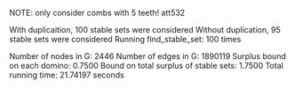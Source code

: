 NOTE: only consider combs with 5 teeth! 
att532

With duplicaition, 100 stable sets were considered 
Without duplication, 95 stable sets were considered 
Running find_stable_set: 100 times 

Number of nodes in G: 2446 
Number of edges in G: 1890119 
Surplus bound on each domino: 0.7500 
Bound on total surplus of stable sets: 1.7500 
Total running time: 21.74197 seconds